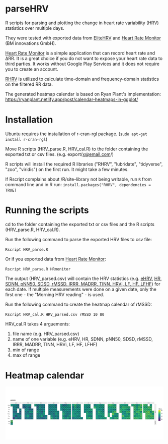 # parseHRV
R scripts for parsing and plotting the change in heart rate variability (HRV) statistics over multiple days.

They were tested with exported data from [EliteHRV](https://elitehrv.com/) and [Heart Rate Monitor](https://play.google.com/store/apps/details?id=com.bmi.hr_monitor) (BM innovations GmbH). 

[Heart Rate Monitor](https://play.google.com/store/apps/details?id=com.bmi.hr_monitor) is a simple application that can record heart rate and ΔRR. It is a great choice if you do not want to expose your heart rate data to third parties. It works without Google Play Services and it does not require you to create an account.

[RHRV](https://rhrv.r-forge.r-project.org/) is utilized to calculate time-domain and frequency-domain statistics on the filtered RR data.

The generated heatmap calendar is based on Ryan Plant's implementation: https://ryanplant.netlify.app/post/calendar-heatmaps-in-ggplot/

# Installation
Ubuntu requires the installation of r-cran-rgl package. (`sudo apt-get install r-cran-rgl`)

Move R scripts (HRV_parse.R, HRV_cal.R) to the folder containing the exported txt or csv files. (e.g. export/x@email.com/)

R scripts will install the required R libraries ("RHRV", "lubridate", "tidyverse", "zoo", "viridis") on the first run. It might take a few minutes.

If Rscript complains about /R/site-library not being writable, run `R` from command line and in R run: `install.packages("RHRV", dependencies = TRUE)`

# Running the scripts
cd to the folder containing the exported txt or csv files and the R scripts (HRV_parse.R, HRV_cal.R).

Run the following command to parse the exported HRV files to csv file: 

`Rscript HRV_parse.R`

Or if you exported data from [Heart Rate Monitor](https://play.google.com/store/apps/details?id=com.bmi.hr_monitor): 

`Rscript HRV_parse.R HRmonitor`

The output (HRV_parsed.csv) will contain the HRV statistics (e.g. [eHRV](https://help.elitehrv.com/article/54-how-do-you-calculate-the-hrv-score), [HR](https://en.wikipedia.org/wiki/Heart_rate), [SDNN, pNN50, SDSD, rMSSD, IRRR, MADRR, TINN, HRVi, LF, HF, LFHF](https://rhrv.r-forge.r-project.org/tutorial/tutorial.pdf)) for each date. If multiple measurements were done on a given date, only the first one - the "Morning HRV reading" - is used.

Run the following command to create the heatmap calendar of rMSSD:

`Rscript HRV_cal.R HRV_parsed.csv rMSSD 10 80`

HRV_cal.R takes 4 arguements:
1. file name (e.g. HRV_parsed.csv)
1. name of one variable (e.g. eHRV, HR, SDNN, pNN50, SDSD, rMSSD, IRRR, MADRR, TINN, HRVi, LF, HF, LFHF)
1. min of range
1. max of range

# Heatmap calendar
![alt text](https://raw.githubusercontent.com/bale-go/parseHRV/main/rMSSD_plot.png "Heatmap calendar")
